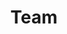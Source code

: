 ---
title: Team
permalink: /team/
layout: collection
collection: team
entries_layout: grid
classes: wide
header:
#    image: /assets/images/banner/team_panorama.png
#    image: /assets/images/banner/team_abstract.png
    image: /assets/images/banner/team_default.png
---
